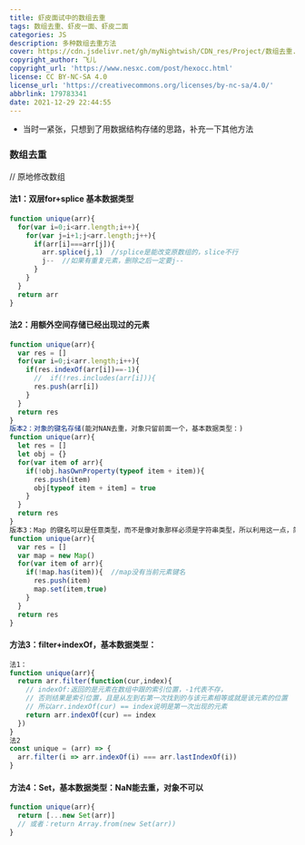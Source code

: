```yaml
---
title: 虾皮面试中的数组去重
tags: 数组去重、虾皮一面、虾皮二面
categories: JS
description: 多种数组去重方法
cover: https://cdn.jsdelivr.net/gh/myNightwish/CDN_res/Project/数组去重.png
copyright_author: 飞儿
copyright_url: 'https://www.nesxc.com/post/hexocc.html'
license: CC BY-NC-SA 4.0
license_url: 'https://creativecommons.org/licenses/by-nc-sa/4.0/'
abbrlink: 179783341
date: 2021-12-29 22:44:55
---
```


* 当时一紧张，只想到了用数据结构存储的思路，补充一下其他方法

### 数组去重 ###

// 原地修改数组
#### 法1：双层for+splice            基本数据类型 ####

```js
function unique(arr){
  for(var i=0;i<arr.length;i++){
    for(var j=i+1;j<arr.length;j++){
      if(arr[i]===arr[j]){
        arr.splice(j,1)  //splice是能改变原数组的，slice不行
        j--  //如果有重复元素，删除之后一定要j--
      }
    }
  }
  return arr
}
```

#### 法2：用额外空间存储已经出现过的元素 ####

```js
function unique(arr){
  var res = []
  for(var i=0;i<arr.length;i++){
    if(res.indexOf(arr[i])==-1){
      //  if(!res.includes(arr[i])){
      res.push(arr[i])
    }
  }
  return res
}
版本2：对象的键名存储(能对NAN去重，对象只留前面一个，基本数据类型：)
function unique(arr){
  let res = []
  let obj = {}
  for(var item of arr){
    if(!obj.hasOwnProperty(typeof item + item)){
      res.push(item)
      obj[typeof item + item] = true
    }
  }
  return res
}
版本3：Map 的键名可以是任意类型，而不是像对象那样必须是字符串类型，所以利用这一点，简化版本2
function unique(arr){
  var res = []
  var map = new Map()
  for(var item of arr){
    if(!map.has(item)){  //map没有当前元素键名
      res.push(item)
      map.set(item,true)
    }
  }
  return res
}
```

#### 方法3：filter+indexOf，基本数据类型： ####

```js
法1：
function unique(arr){
  return arr.filter(function(cur,index){
    // indexOf:返回的是元素在数组中跟的索引位置，-1代表不存，
    // 否则结果是索引位置，且是从左到右第一次找到的与该元素相等或就是该元素的位置
    // 所以arr.indexOf(cur) == index说明是第一次出现的元素
    return arr.indexOf(cur) == index
  })
}
法2
const unique = (arr) => {
  arr.filter(i => arr.indexOf(i) === arr.lastIndexOf(i))
}
```

#### 方法4：Set，基本数据类型：NaN能去重，对象不可以 ####

```js
function unique(arr){
  return [...new Set(arr)]
  // 或者：return Array.from(new Set(arr))
}
```
